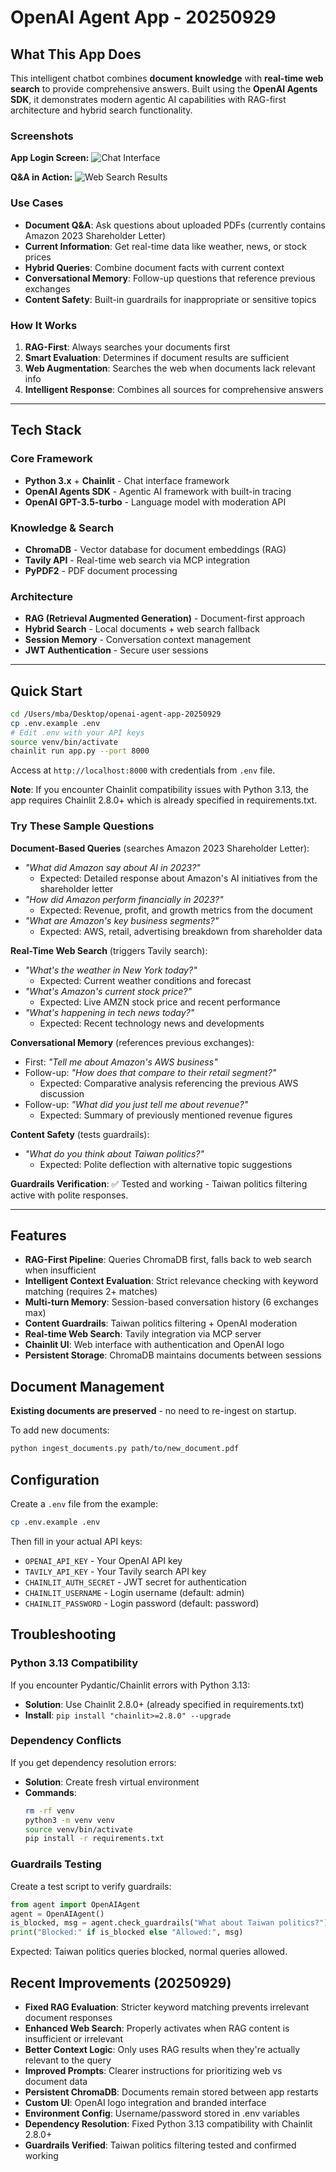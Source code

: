 # OpenAI Agent App - 20250929

## What This App Does

This intelligent chatbot combines **document knowledge** with **real-time web search** to provide comprehensive answers. Built using the **OpenAI Agents SDK**, it demonstrates modern agentic AI capabilities with RAG-first architecture and hybrid search functionality.

### Screenshots

**App Login Screen:**
![Chat Interface](screenshots/screenshot_1.png)

**Q&A in Action:**
![Web Search Results](screenshots/screenshot_2.png)

### Use Cases
- **Document Q&A**: Ask questions about uploaded PDFs (currently contains Amazon 2023 Shareholder Letter)
- **Current Information**: Get real-time data like weather, news, or stock prices
- **Hybrid Queries**: Combine document facts with current context
- **Conversational Memory**: Follow-up questions that reference previous exchanges
- **Content Safety**: Built-in guardrails for inappropriate or sensitive topics

### How It Works
1. **RAG-First**: Always searches your documents first
2. **Smart Evaluation**: Determines if document results are sufficient
3. **Web Augmentation**: Searches the web when documents lack relevant info
4. **Intelligent Response**: Combines all sources for comprehensive answers

---

## Tech Stack

### **Core Framework**
- **Python 3.x** + **Chainlit** - Chat interface framework
- **OpenAI Agents SDK** - Agentic AI framework with built-in tracing
- **OpenAI GPT-3.5-turbo** - Language model with moderation API

### **Knowledge & Search**
- **ChromaDB** - Vector database for document embeddings (RAG)
- **Tavily API** - Real-time web search via MCP integration
- **PyPDF2** - PDF document processing

### **Architecture**
- **RAG (Retrieval Augmented Generation)** - Document-first approach
- **Hybrid Search** - Local documents + web search fallback
- **Session Memory** - Conversation context management
- **JWT Authentication** - Secure user sessions

---

## Quick Start
```bash
cd /Users/mba/Desktop/openai-agent-app-20250929
cp .env.example .env
# Edit .env with your API keys
source venv/bin/activate
chainlit run app.py --port 8000
```
Access at `http://localhost:8000` with credentials from `.env` file.

**Note**: If you encounter Chainlit compatibility issues with Python 3.13, the app requires Chainlit 2.8.0+ which is already specified in requirements.txt.

### Try These Sample Questions

**Document-Based Queries** (searches Amazon 2023 Shareholder Letter):
- *"What did Amazon say about AI in 2023?"*
  - Expected: Detailed response about Amazon's AI initiatives from the shareholder letter
- *"How did Amazon perform financially in 2023?"*
  - Expected: Revenue, profit, and growth metrics from the document
- *"What are Amazon's key business segments?"*
  - Expected: AWS, retail, advertising breakdown from shareholder data

**Real-Time Web Search** (triggers Tavily search):
- *"What's the weather in New York today?"*
  - Expected: Current weather conditions and forecast
- *"What's Amazon's current stock price?"*
  - Expected: Live AMZN stock price and recent performance
- *"What's happening in tech news today?"*
  - Expected: Recent technology news and developments

**Conversational Memory** (references previous exchanges):
- First: *"Tell me about Amazon's AWS business"*
- Follow-up: *"How does that compare to their retail segment?"*
  - Expected: Comparative analysis referencing the previous AWS discussion
- Follow-up: *"What did you just tell me about revenue?"*
  - Expected: Summary of previously mentioned revenue figures

**Content Safety** (tests guardrails):
- *"What do you think about Taiwan politics?"*
  - Expected: Polite deflection with alternative topic suggestions

**Guardrails Verification**: ✅ Tested and working - Taiwan politics filtering active with polite responses.

---

## Features
- **RAG-First Pipeline**: Queries ChromaDB first, falls back to web search when insufficient
- **Intelligent Context Evaluation**: Strict relevance checking with keyword matching (requires 2+ matches)
- **Multi-turn Memory**: Session-based conversation history (6 exchanges max)
- **Content Guardrails**: Taiwan politics filtering + OpenAI moderation
- **Real-time Web Search**: Tavily integration via MCP server
- **Chainlit UI**: Web interface with authentication and OpenAI logo
- **Persistent Storage**: ChromaDB maintains documents between sessions

## Document Management
**Existing documents are preserved** - no need to re-ingest on startup.

To add new documents:
```bash
python ingest_documents.py path/to/new_document.pdf
```

## Configuration
Create a `.env` file from the example:
```bash
cp .env.example .env
```

Then fill in your actual API keys:
- `OPENAI_API_KEY` - Your OpenAI API key
- `TAVILY_API_KEY` - Your Tavily search API key  
- `CHAINLIT_AUTH_SECRET` - JWT secret for authentication
- `CHAINLIT_USERNAME` - Login username (default: admin)
- `CHAINLIT_PASSWORD` - Login password (default: password)

## Troubleshooting

### Python 3.13 Compatibility
If you encounter Pydantic/Chainlit errors with Python 3.13:
- **Solution**: Use Chainlit 2.8.0+ (already specified in requirements.txt)
- **Install**: `pip install "chainlit>=2.8.0" --upgrade`

### Dependency Conflicts
If you get dependency resolution errors:
- **Solution**: Create fresh virtual environment
- **Commands**:
  ```bash
  rm -rf venv
  python3 -m venv venv
  source venv/bin/activate
  pip install -r requirements.txt
  ```

### Guardrails Testing
Create a test script to verify guardrails:
```python
from agent import OpenAIAgent
agent = OpenAIAgent()
is_blocked, msg = agent.check_guardrails("What about Taiwan politics?")
print("Blocked:" if is_blocked else "Allowed:", msg)
```
Expected: Taiwan politics queries blocked, normal queries allowed.

## Recent Improvements (20250929)
- **Fixed RAG Evaluation**: Stricter keyword matching prevents irrelevant document responses
- **Enhanced Web Search**: Properly activates when RAG content is insufficient or irrelevant
- **Better Context Logic**: Only uses RAG results when they're actually relevant to the query
- **Improved Prompts**: Clearer instructions for prioritizing web vs document data
- **Persistent ChromaDB**: Documents remain stored between app restarts
- **Custom UI**: OpenAI logo integration and branded interface
- **Environment Config**: Username/password stored in .env variables
- **Dependency Resolution**: Fixed Python 3.13 compatibility with Chainlit 2.8.0+
- **Guardrails Verified**: Taiwan politics filtering tested and confirmed working
